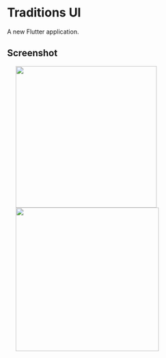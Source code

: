 # Traditions UI 

A new Flutter application.

## Screenshot

<p float="left">
  <img src="https://user-images.githubusercontent.com/56515652/66831408-d79b8e80-ef57-11e9-9916-aa6d54ec60dd.PNG" 
       width=330 hspace="20"/> 
  <img src="https://user-images.githubusercontent.com/56515652/66831410-d79b8e80-ef57-11e9-9eca-36c0527802d8.PNG"
       width=335 hspace="20"/>
</p>
